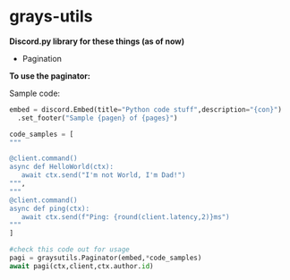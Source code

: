# grays-utils
**Discord.py library for these things (as of now)**
- Pagination

**To use the paginator:**

Sample code:

```python
embed = discord.Embed(title="Python code stuff",description="{con}")
  .set_footer("Sample {pagen} of {pages}")

code_samples = [
"""

@client.command()
async def HelloWorld(ctx):
   await ctx.send("I'm not World, I'm Dad!") 
""", 
""" 
@client.command() 
async def ping(ctx): 
   await ctx.send(f"Ping: {round(client.latency,2)}ms") 
""" 
] 

#check this code out for usage 
pagi = graysutils.Paginator(embed,*code_samples) 
await pagi(ctx,client,ctx.author.id) 
```
